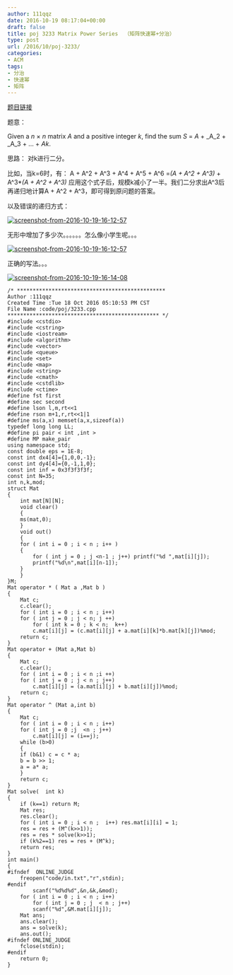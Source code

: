 ```yaml
---
author: 111qqz
date: 2016-10-19 08:17:04+00:00
draft: false
title: poj 3233 Matrix Power Series  （矩阵快速幂+分治）
type: post
url: /2016/10/poj-3233/
categories:
- ACM
tags:
- 分治
- 快速幂
- 矩阵
---
```


[题目链接](http://poj.org/problem?id=3233)

题意：




Given a _n_ × _n_ matrix _A_ and a positive integer _k_, find the sum _S_ = _A_ + _A_2 + _A_3 + … + _Ak_.

思路： 对k进行二分。

比如，当k=6时，有：
A + A^2 + A^3 + A^4 + A^5 + A^6 =_(A + A^2 + A^3)_ + A^3*_(A + A^2 + A^3)_
应用这个式子后，规模k减小了一半。我们二分求出A^3后再递归地计算A + A^2 + A^3，即可得到原问题的答案。

以及错误的递归方式：

[![screenshot-from-2016-10-19-16-12-57](https://111qqz.com/wordpress/wp-content/uploads/2016/10/Screenshot-from-2016-10-19-16-12-57.png)
](https://111qqz.com/wordpress/wp-content/uploads/2016/10/Screenshot-from-2016-10-19-16-12-57.png)

无形中增加了多少次。。。。。。怎么像小学生呢。。。

[![screenshot-from-2016-10-19-16-12-57](https://111qqz.com/wordpress/wp-content/uploads/2016/10/Screenshot-from-2016-10-19-16-12-57.png)
](https://111qqz.com/wordpress/wp-content/uploads/2016/10/Screenshot-from-2016-10-19-16-12-57.png)




正确的写法。。。




[![screenshot-from-2016-10-19-16-14-08](https://111qqz.com/wordpress/wp-content/uploads/2016/10/Screenshot-from-2016-10-19-16-14-08.png)
](https://111qqz.com/wordpress/wp-content/uploads/2016/10/Screenshot-from-2016-10-19-16-14-08.png)

    
    /* ***********************************************
    Author :111qqz
    Created Time :Tue 18 Oct 2016 05:10:53 PM CST
    File Name :code/poj/3233.cpp
    ************************************************ */
    #include <cstdio>
    #include <cstring>
    #include <iostream>
    #include <algorithm>
    #include <vector>
    #include <queue>
    #include <set>
    #include <map>
    #include <string>
    #include <cmath>
    #include <cstdlib>
    #include <ctime>
    #define fst first
    #define sec second
    #define lson l,m,rt<<1
    #define rson m+1,r,rt<<1|1
    #define ms(a,x) memset(a,x,sizeof(a))
    typedef long long LL;
    #define pi pair < int ,int >
    #define MP make_pair
    using namespace std;
    const double eps = 1E-8;
    const int dx4[4]={1,0,0,-1};
    const int dy4[4]={0,-1,1,0};
    const int inf = 0x3f3f3f3f;
    const int N=35;
    int n,k,mod;
    struct Mat
    {
        int mat[N][N];
        void clear()
        {
    	ms(mat,0);
        }
        void out()
        {
    	for ( int i = 0 ; i < n ; i++ )
    	{
    	    for ( int j = 0 ; j <n-1 ; j++) printf("%d ",mat[i][j]);
    	    printf("%d\n",mat[i][n-1]);
    	}
        }
    }M;
    Mat operator * ( Mat a ,Mat b )
    {
        Mat c;
        c.clear();
        for ( int i = 0 ; i < n ; i++)
    	for ( int j = 0 ; j < n; j ++)
    	    for ( int k = 0 ; k < n;  k++)
    		c.mat[i][j] = (c.mat[i][j] + a.mat[i][k]*b.mat[k][j])%mod;
        return c;
    }
    Mat operator + (Mat a,Mat b)
    {
        Mat c;
        c.clear();
        for ( int i = 0 ; i < n ;i ++)
    	for ( int j = 0 ; j < n ; j++)
    	    c.mat[i][j] = (a.mat[i][j] + b.mat[i][j])%mod;
        return c;
    }
    Mat operator ^ (Mat a,int b)
    {
        Mat c;
        for ( int i = 0 ; i < n ; i++)
    	for ( int j = 0 ;j  <n ; j++)
    	    c.mat[i][j] = (i==j);
        while (b>0)
        {
    	if (b&1) c = c * a;
    	b = b >> 1;
    	a = a* a;
        }
        return c;
    }
    Mat solve(  int k)
    {
        if (k==1) return M;
        Mat res;
        res.clear();
        for ( int i = 0 ; i < n ;  i++) res.mat[i][i] = 1;
        res = res + (M^(k>>1));
        res = res * solve(k>>1);
        if (k%2==1) res = res + (M^k);
        return res;
    }
    int main()
    {
    #ifndef  ONLINE_JUDGE 
        freopen("code/in.txt","r",stdin);
    #endif
            scanf("%d%d%d",&n,&k,&mod);
    	for ( int i = 0 ; i < n ; i++)
    	    for ( int j = 0 ; j  < n ; j++)
    		scanf("%d",&M.mat[i][j]);
    	Mat ans;
    	ans.clear();
    	ans = solve(k);
    	ans.out();
    #ifndef ONLINE_JUDGE  
    	fclose(stdin);
    #endif
    	return 0;
    }
    





